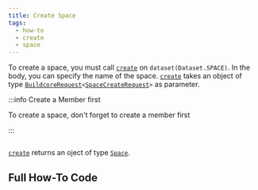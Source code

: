 ```yaml
---
title: Create Space
tags:
  - how-to
  - create
  - space
---
```


To create a space, you must call [`create`](../../../reference-api/classes/SpaceDataset.md#create) on `dataset(Dataset.SPACE)`. In the body, you can specify the name of the space.
[`create`](../../../reference-api/classes/SpaceDataset.md#create) takes an object of type [`BuildcoreRequest`](../../../reference-api/interfaces/BuildcoreRequest)`<`[`SpaceCreateRequest`](../../../reference-api/interfaces/SpaceCreateRequest.md)`>` as parameter.

:::info Create a Member first

To create a space, don't forget to create a member first

:::

```tsx file=../../../../../packages/sdk/examples/space/create.ts#L11-L26

```

[`create`](../../../reference-api/classes/SpaceDataset.md#create) returns an oject of type [`Space`](../../../reference-api/interfaces/Space.md).

## Full How-To Code

```tsx file=../../../../../packages/sdk/examples/space/create.ts

```
